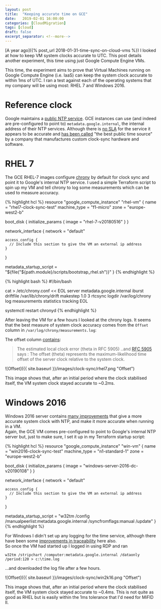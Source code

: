 ```yaml
---
layout: post
title:  "Keeping accurate time on GCE"
date:   2019-02-01 16:00:00
categories: [CloudMigration]
tags: [cloud]
draft: false
excerpt_separator: <!--more-->
---
```


[A year ago]({% post_url 2018-01-31-time-sync-on-cloud-vms %}) I looked at how to keep VM system clocks accurate to UTC. This post details another experiment, this time using just Google Compute Engine VMs.

This time, the experiment aims to prove that Virtual Machines running on Google Compute Engine (i.e. IaaS) can keep the system clock accurate to within 1ms of UTC. I ran a test against each of the operating systems that my company will be using most: RHEL 7 and Windows 2016.

<!--more-->

# Reference clock

Google maintains a [public NTP service](https://developers.google.com/time/). GCE instances can use (and indeed are pre-configured to point to) `metadata.google.internal`, the internal address of their NTP services. Although there is [no SLA](https://developers.google.com/time/faq#sla) for the service it appears to be accurate and [has been called](https://www.fsmlabs.com/news/2015/06/30/cloud.html) "the best public time source" by a company that manufactures custom clock-sync hardware and software.

# RHEL 7

The GCE RHEL-7 images configure [chrony](https://chrony.tuxfamily.org/) by default for clock sync and point it to Google's internal NTP service. I used a simple Terraform script to spin up my VM and tell chrony to log some measurements which can be used to measure accuracy.

{% highlight hcl %}
resource "google_compute_instance" "rhel-vm" {
  name         = "rhel7-clock-sync-test"
  machine_type = "f1-micro"
  zone         = "europe-west2-b"

  boot_disk {
    initialize_params {
      image = "rhel-7-v20180516"
    }
  }

  network_interface {
    network = "default"

    access_config {
      // Include this section to give the VM an external ip address
    }
  }

  metadata_startup_script = "${file("${path.module}/scripts/bootstrap_rhel.sh")}"
}
{% endhighlight %}

{% highlight bash %}
#!/bin/bash

cat > /etc/chrony.conf << EOL
server metadata.google.internal iburst
driftfile /var/lib/chrony/drift
makestep 1.0 3
rtcsync
logdir /var/log/chrony
log measurements statistics tracking
EOL

systemctl restart chronyd
{% endhighlight %}

After leaving the VM for a few  hours I looked at the chrony logs. It seems that the best measure of system clock accuracy comes from the `Offset` column in `/var/log/chrony/measurements.log`:

The offset column [contains](https://chrony.tuxfamily.org/doc/3.2/chrony.conf.html#log):
> The estimated local clock error (theta in RFC 5905)
..and [RFC 5905](https://tools.ietf.org/html/rfc5905) says :
> The offset (theta) represents the maximum-likelihood time offset of the server clock relative to the system clock.

![Offset]({{ site.baseurl }}/images/clock-sync/rhel7.png "Offset")

This image shows that, after an initial period where the clock stabilised itself, the VM system clock stayed accurate to ~0.2ms.

# Windows 2016

Windows 2016 server contains [many improvements](https://docs.microsoft.com/en-us/windows-server/networking/windows-time-service/accurate-time) that give a more accurate system clock with NTP, and make it more accurate when running in a VM.  
Again, the GCE VM comes pre-configured to point to Google's internal NTP server but, just to make sure, I set it up in my Terraform startup script:

{% highlight hcl %}
resource "google_compute_instance" "win-vm" {
  name         = "win2016-clock-sync-test"
  machine_type = "n1-standard-1"
  zone         = "europe-west2-b"

  boot_disk {
    initialize_params {
      image = "windows-server-2016-dc-v20190108"
    }
  }

  network_interface {
    network = "default"

    access_config {
      // Include this section to give the VM an external ip address
    }
  }

  metadata_startup_script = "w32tm /config /manualpeerlist:metadata.google.internal /syncfromflags:manual /update"
}
{% endhighlight %}

For Windows I didn't set up any logging for the time service, although there have been some [improvements in traceability](https://docs.microsoft.com/en-us/windows-server/networking/windows-time-service/windows-time-for-traceability) here also.  
So once the VM had started up I logged in using RDP and ran

```
w32tm /stripchart /computer:metadata.google.internal /dataonly /period:120 > c:\time.log
```

...and downloaded the log file after a few hours.

![Offset]({{ site.baseurl }}/images/clock-sync/win2k16.png "Offset")

This image shows that, after an initial period where the clock stabilised itself, the VM system clock stayed accurate to ~0.4ms. This is not quite as good as RHEL but is easily within the 1ms tolerance that I'd need for MiFID II.
